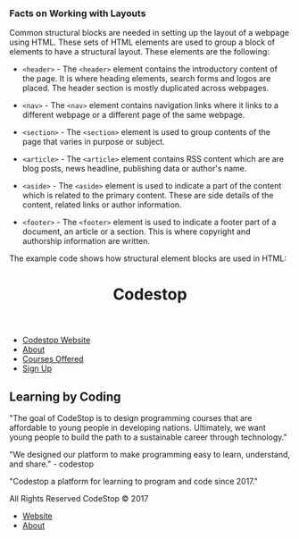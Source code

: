 ### Facts on Working with Layouts

Common structural blocks are needed in setting up the layout of a webpage using HTML. These sets of HTML elements are used to group a block of elements to have a structural layout. These elements are the following:

- `<header>` - The `<header>` element contains the introductory content of the page. It is where heading elements, search forms and logos are placed. The header section is mostly duplicated across webpages.

- `<nav>` - The `<nav>` element contains navigation links where it links to a different webpage or a different page of the same webpage.

- `<section>` - The `<section>` element is used to group contents of the page that varies in purpose or subject.

- `<article>` - The `<article>` element contains RSS content which are are blog posts, news headline, publishing data or author's name.

- `<aside>` - The `<aside>` element is used to indicate a part of the content which is related to the primary content. These are side details of the content, related links or author information. 

- `<footer>` - The `<footer>` element is used to indicate a footer part of a document, an article or a section. This is where copyright and authorship information are written.

The example code shows how structural element blocks are used in HTML:

<!DOCTYPE html>
<html>
    <head>
        <title>Working with Layouts</title>
    </head>
    <body>
        <header>
            <h1>Codestop</h1>
        </header>
         <nav>
            <ul>
                <li><a href="https://codestop.io/">Codestop Website</a></li>
                <li><a href="https://codestop.io/about-us">About</a></li>
                <li><a href="https://codestop.io/courses">Courses Offered</a></li>
                <li><a href="https://codestop.io/register/">Sign Up</a></li>
            </ul>
        </nav>
        <section>
            <h1>Learning by Coding</h1>
            <p>"The goal of CodeStop is to design programming courses that are affordable to young people in developing nations. Ultimately, we want young people to build the path to a sustainable career through technology."</p>
        <section>
         <aside>
            <p>"We designed our platform to make programming easy to learn, understand, and share." - codestop</p>
        </aside>
        <article>
        <p>"Codestop a platform for learning to program and code since 2017."</p>
        </article>
        <footer>
            <p>All Rights Reserved CodeStop © 2017</p>
            <ul>
                <li><a href="https://codestop.io/">Website</a></li>
                <li><a href="https://codestop.io/about-us">About</a></li>
            </ul>
        </footer>
    </body>
</html>